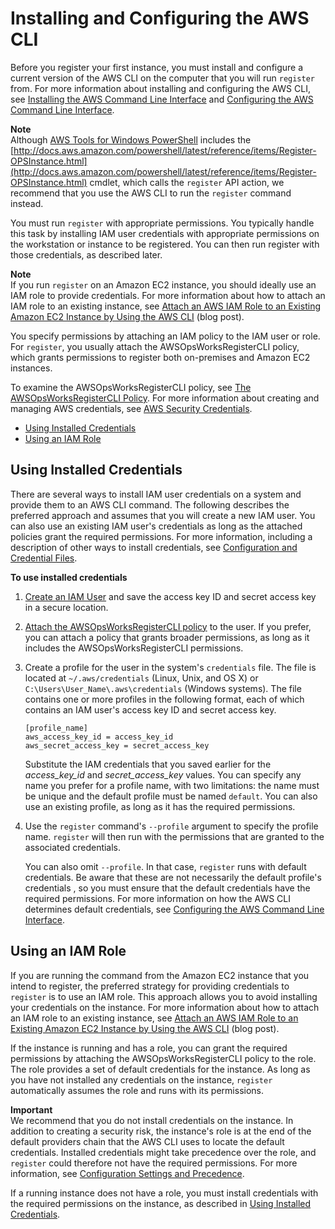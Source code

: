 # Installing and Configuring the AWS CLI<a name="registered-instances-register-registering-cli"></a>

Before you register your first instance, you must install and configure a current version of the AWS CLI on the computer that you will run `register` from\. For more information about installing and configuring the AWS CLI, see [Installing the AWS Command Line Interface](http://docs.aws.amazon.com/cli/latest/userguide/installing.html) and [Configuring the AWS Command Line Interface](http://docs.aws.amazon.com/cli/latest/userguide/cli-chap-getting-started.html)\.

**Note**  
Although [AWS Tools for Windows PowerShell](http://docs.aws.amazon.com/powershell/latest/userguide/pstools-welcome.html) includes the [http://docs.aws.amazon.com/powershell/latest/reference/items/Register-OPSInstance.html](http://docs.aws.amazon.com/powershell/latest/reference/items/Register-OPSInstance.html) cmdlet, which calls the `register` API action, we recommend that you use the AWS CLI to run the `register` command instead\.

You must run `register` with appropriate permissions\. You typically handle this task by installing IAM user credentials with appropriate permissions on the workstation or instance to be registered\. You can then run register with those credentials, as described later\.

**Note**  
If you run `register` on an Amazon EC2 instance, you should ideally use an IAM role to provide credentials\. For more information about how to attach an IAM role to an existing instance, see [Attach an AWS IAM Role to an Existing Amazon EC2 Instance by Using the AWS CLI](https://aws.amazon.com/blogs/security/new-attach-an-aws-iam-role-to-an-existing-amazon-ec2-instance-by-using-the-aws-cli/) \(blog post\)\.

You specify permissions by attaching an IAM policy to the IAM user or role\. For `register`, you usually attach the AWSOpsWorksRegisterCLI policy, which grants permissions to register both on\-premises and Amazon EC2 instances\.

To examine the AWSOpsWorksRegisterCLI policy, see [The AWSOpsWorksRegisterCLI Policy](registered-instances-register-registering-template.md)\. For more information about creating and managing AWS credentials, see [AWS Security Credentials](http://docs.aws.amazon.com/general/latest/gr/aws-security-credentials.html)\. 


+ [Using Installed Credentials](#registered-instances-register-registering-cli-creds)
+ [Using an IAM Role](#registered-instances-register-registering-cli-role)

## Using Installed Credentials<a name="registered-instances-register-registering-cli-creds"></a>

There are several ways to install IAM user credentials on a system and provide them to an AWS CLI command\. The following describes the preferred approach and assumes that you will create a new IAM user\. You can also use an existing IAM user's credentials as long as the attached policies grant the required permissions\. For more information, including a description of other ways to install credentials, see [Configuration and Credential Files](http://docs.aws.amazon.com/cli/latest/userguide/cli-chap-getting-started.html#cli-config-files)\.

**To use installed credentials**

1.  [Create an IAM User](http://docs.aws.amazon.com/cli/latest/userguide/cli-chap-getting-started.html#cli-config-files) and save the access key ID and secret access key in a secure location\.

1. [Attach the AWSOpsWorksRegisterCLI policy](http://docs.aws.amazon.com/IAM/latest/UserGuide/ManagingPolicies.html) to the user\. If you prefer, you can attach a policy that grants broader permissions, as long as it includes the AWSOpsWorksRegisterCLI permissions\.

1. Create a profile for the user in the system's `credentials` file\. The file is located at `~/.aws/credentials` \(Linux, Unix, and OS X\) or `C:\Users\User_Name\.aws\credentials` \(Windows systems\)\. The file contains one or more profiles in the following format, each of which contains an IAM user's access key ID and secret access key\. 

   ```
   [profile_name]
   aws_access_key_id = access_key_id
   aws_secret_access_key = secret_access_key
   ```

   Substitute the IAM credentials that you saved earlier for the *access\_key\_id* and *secret\_access\_key* values\. You can specify any name you prefer for a profile name, with two limitations: the name must be unique and the default profile must be named `default`\. You can also use an existing profile, as long as it has the required permissions\. 

1. Use the `register` command's `--profile` argument to specify the profile name\. `register` will then run with the permissions that are granted to the associated credentials\.

   You can also omit `--profile`\. In that case, `register` runs with default credentials\. Be aware that these are not necessarily the default profile's credentials , so you must ensure that the default credentials have the required permissions\. For more information on how the AWS CLI determines default credentials, see [Configuring the AWS Command Line Interface](http://docs.aws.amazon.com/cli/latest/userguide/cli-chap-getting-started.html)\.

## Using an IAM Role<a name="registered-instances-register-registering-cli-role"></a>

If you are running the command from the Amazon EC2 instance that you intend to register, the preferred strategy for providing credentials to `register` is to use an IAM role\. This approach allows you to avoid installing your credentials on the instance\. For more information about how to attach an IAM role to an existing instance, see [Attach an AWS IAM Role to an Existing Amazon EC2 Instance by Using the AWS CLI](https://aws.amazon.com/blogs/security/new-attach-an-aws-iam-role-to-an-existing-amazon-ec2-instance-by-using-the-aws-cli/) \(blog post\)\.

If the instance is running and has a role, you can grant the required permissions by attaching the AWSOpsWorksRegisterCLI policy to the role\. The role provides a set of default credentials for the instance\. As long as you have not installed any credentials on the instance, `register` automatically assumes the role and runs with its permissions\.

**Important**  
We recommend that you do not install credentials on the instance\. In addition to creating a security risk, the instance's role is at the end of the default providers chain that the AWS CLI uses to locate the default credentials\. Installed credentials might take precedence over the role, and `register` could therefore not have the required permissions\. For more information, see [Configuration Settings and Precedence](http://docs.aws.amazon.com/cli/latest/userguide/cli-chap-getting-started.html#config-settings-and-precedence)\.

If a running instance does not have a role, you must install credentials with the required permissions on the instance, as described in [Using Installed Credentials](#registered-instances-register-registering-cli-creds)\. 